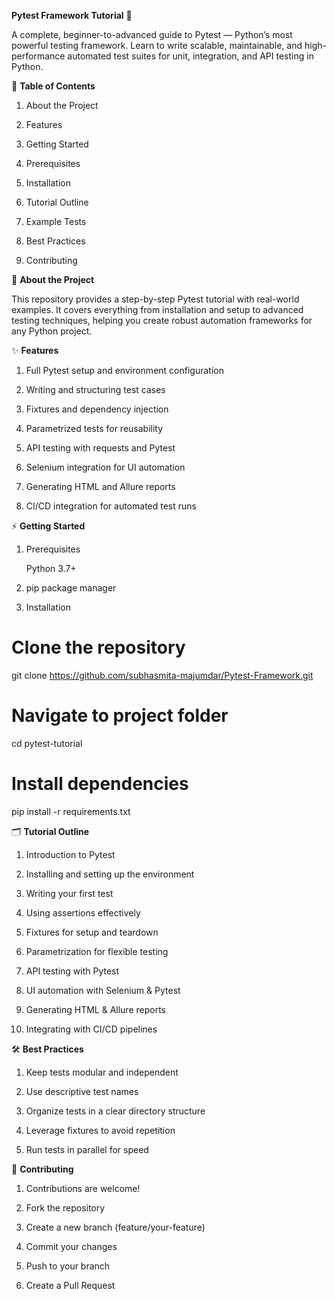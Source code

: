 **Pytest Framework Tutorial** 🚀

  A complete, beginner-to-advanced guide to Pytest — Python’s most powerful testing framework. Learn to write scalable, maintainable, and high-performance automated test suites for unit, integration, and API testing in Python.

📖 **Table of Contents**

  1. About the Project
  
  2. Features
  
  3. Getting Started
  
  4. Prerequisites
  
  5. Installation
  
  6. Tutorial Outline
  
  7. Example Tests
  
  8. Best Practices
  
  9. Contributing


📌 **About the Project**

  This repository provides a step-by-step Pytest tutorial with real-world examples. It covers everything from installation and setup to advanced testing techniques, helping you create robust automation frameworks for any Python project.

✨ **Features**

  1. Full Pytest setup and environment configuration
  
  2. Writing and structuring test cases
  
  3. Fixtures and dependency injection
  
  4. Parametrized tests for reusability
  
  5. API testing with requests and Pytest
  
  6. Selenium integration for UI automation
  
  7. Generating HTML and Allure reports
  
  8. CI/CD integration for automated test runs

⚡ **Getting Started**
1. Prerequisites

      Python 3.7+

2. pip package manager

3. Installation
  # Clone the repository
  git clone https://github.com/subhasmita-majumdar/Pytest-Framework.git
  
  # Navigate to project folder
  cd pytest-tutorial  
  
  # Install dependencies
  pip install -r requirements.txt  

🗂 **Tutorial Outline**

  1. Introduction to Pytest
  
  2. Installing and setting up the environment
  
  3. Writing your first test
  
  4. Using assertions effectively
  
  5. Fixtures for setup and teardown
  
  6. Parametrization for flexible testing
  
  7. API testing with Pytest
  
  8. UI automation with Selenium & Pytest
  
  9. Generating HTML & Allure reports
  
  10. Integrating with CI/CD pipelines


🛠 **Best Practices**

  1. Keep tests modular and independent
  
  2. Use descriptive test names
  
  3. Organize tests in a clear directory structure
  
  4. Leverage fixtures to avoid repetition
  
  5. Run tests in parallel for speed

🤝 **Contributing**

  1. Contributions are welcome!
  
  2. Fork the repository
  
  3. Create a new branch (feature/your-feature)
  
  4. Commit your changes
  
  5. Push to your branch
  
  6. Create a Pull Request
  
